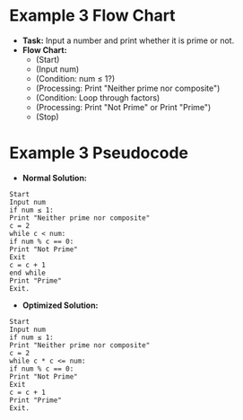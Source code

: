 # Example 3 Flow Chart

- **Task:** Input a number and print whether it is prime or not.
- **Flow Chart:**
    - (Start)
    - (Input num)
    - (Condition: num ≤ 1?)
    - (Processing: Print "Neither prime nor composite")
    - (Condition: Loop through factors)
    - (Processing: Print "Not Prime" or Print "Prime")
    - (Stop)

# Example 3 Pseudocode

- **Normal Solution:**

```
Start
Input num
if num ≤ 1:
Print "Neither prime nor composite"
c = 2
while c < num:
if num % c == 0:
Print "Not Prime"
Exit
c = c + 1
end while
Print "Prime"
Exit.
```

- **Optimized Solution:**

```
Start
Input num
if num ≤ 1:
Print "Neither prime nor composite"
c = 2
while c * c <= num:
if num % c == 0:
Print "Not Prime"
Exit
c = c + 1
Print "Prime"
Exit.
```
